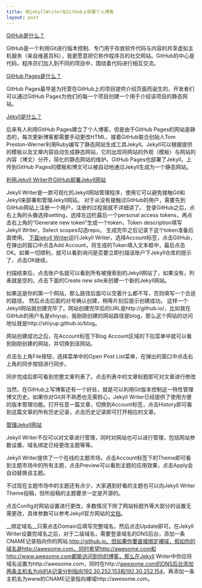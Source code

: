 ```yaml
---
title: 用jekyllWriter在GitHub上部署个人博客
layout: post
---
```

<u>GitHub是什么？</u>

GitHub是一个利用Git进行版本控制、专门用于存放软件代码与内容的共享虚拟主机服务（来自维基百科），我更愿意把它称作程序员的社交网站。GitHub的中心是代码，程序员们加入到不同的项目中，围绕着代码进行相互交流。

<u>GitHub Pages是什么？</u>

GitHub Pages最早是为托管在GitHub上的项目提供介绍页面而诞生的，开发者们可以通过GitHub Pages为他们的每一个项目创建一个用于介绍该项目的静态网站。

<u>Jekyll是什么？</u>

后来有人利用GitHub Pages建立了个人博客，但是由于GitHub Pages的网站是静态的，每次更新博客都需要手动更改HTML、接着GitHub联合创始人Tom Preston-Werner利用Ruby编写了静态网站生成工具Jekyll。Jekyll可以根据提供的模板以及文章内容自动生成静态网站，它的出现将网站的外观（模板）与网站的内容（博文）分开，简化的静态网站的维护。GitHub Pages也部署了Jekyll，上传到GitHub Pages的模板和博文可以被自动地通过Jekyll生成为一个静态网站。

<u>利用Jekyll Writer在GitHub部署Jekyll网站</u>

Jekyll Writer是一款可视化的Jekyll网站管理程序，使用它可以避免接触Git和Jekyll来部署和管理Jekyll网站。
对于从没有接触过GitHub的用户，需要先到GitHub网站上注册一个用户，注册的过程我就不详细讲了。
登录GitHub之后，点右上角的头像选择setting，选择左边栏最后一个personal access tokens，再点击右上角的“Generate new token”生成一个token，Token description填写Jekyll Writer，Select scopes勾选repo。
生成完毕之后记录下这个token准备后面使用。
[下载jekyll Writer](http://www.jekyllwriter.com)运行Jekyll Writer，选择Account标签，点击GitHub，在弹出的窗口中点击Add Account，将生成的Token填入文本框中，最后点击OK。如果一切顺利，就可以看到询问是否要立即扫描该账户下Jekyll仓库的提示了，点击OK继续。

扫描结束后，点击账户名就可以看到所有被搜索到的Jekyll网站了，如果没有，列表就是空的。点击下面的Create new site来创建一个新的Jekyll网站。

如果这是你的第一个网站，那么路径后面可以空着什么都不写，否则填写一个合适的路径。
然后点击后面的对号确认创建，稍等片刻后提示创建成功。
这样一个Jekyll网站就创建完毕了。网站创建完毕后的URL是http://github.io/，比如我在GitHub的用户名是shiyup，我刚刚创建的网站路径是blog，那么这个网站的访问地址就是http://shiyup.github.io/blog。

网站创建成功之后，在Account标签下Blog Account区域的下拉菜单中就可以看到刚刚创建的网站，并切换到该网站。

点击左上角File按钮，选择菜单中的Open Post List菜单，在弹出的窗口中点击右上角的同步按钮进行同步。

同步完成后即可看到完整文章列表了。点击列表中的文章标题即可对文章进行修改

当然，在GitHub上写博客还有一个好处，就是可以利用Git版本控制这一特性管理博文历史。如果你对Git并不熟悉也无需担心，Jekyll Writer已经提供了使用方便的版本管理功能。打开任意一篇文章，切换到Account标签，点击History即可看到这篇文章的所有历史记录，点击历史记录即可打开相应的文章。

<u>管理Jekyll网站</u>

Jekyll Writer不仅可以对文章进行管理，同时对网站也可以进行管理，包括网站参数设置、域名绑定已经更改主题等等。

Jekyll Writer提供了一个在线的主题市场，点击Account标签下的Theme即可看到主题市场中的所有主题，点击Preview可以看到主题的应用效果，点击Apply会自动替换该主题。

不过现在主题市场中的主题还有点少，大家遇到好看的主题也可以向Jekyll Writer Theme投稿，但所投稿的主题要求一定是开源的。

点击Config对网站设置进行更改，多数情况下除了网站标题外等大部分的设置无需更改，具体参数可以参考Jekyll官方网站的[文档](http://jekyll.com.cn/)。

__绑定域名__只需点击Domain后填写完整域名，然后点击Update即可。在Jekyll Writer设置完域名之后，对于二级域名，需要登录域名的DNS后台，添加一条CNAME记录指向你的网站.http://github.io。但如果你要直接绑定裸域，假如你的域名是http://awesome.com，同时希望http://awesome.com和http://www.awesome.com都能访问到你的博客，那么在Jekyll Writer中你应将域名设置为http://awesome.com，同时在http://awesome.com的DNS后台添加两条主机名为@的A记录分别指向192.30.252.153和192.30.252.154，再添加一条主机名为www的CNAME记录指向裸域http://awesome.com。